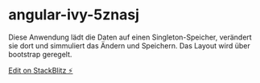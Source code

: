 # angular-ivy-5znasj

Diese Anwendung lädt die Daten auf einen Singleton-Speicher, verändert sie dort und simmuliert das Ändern und Speichern. 
Das Layout wird über bootstrap geregelt. 

[Edit on StackBlitz ⚡️](https://stackblitz.com/edit/angular-ivy-5znasj)
